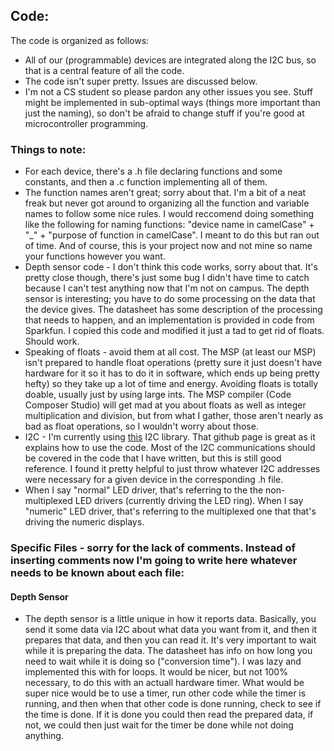 ## Code:
The code is organized as follows:
- All of our (programmable) devices are integrated along the I2C bus, so that is a central feature of all the code. 
- The code isn't super pretty. Issues are discussed below. 
- I'm not a CS student so please pardon any other issues you see. Stuff might be implemented in sub-optimal ways (things more important than just the naming), so don't be afraid to change stuff if you're good at microcontroller programming. 

### Things to note: 
- For each device, there's a .h file declaring functions and some constants, and then a .c function implementing all of them.
- The function names aren't great; sorry about that. I'm a bit of a neat freak but never got around to organizing all the function and variable names to follow some nice rules. I would reccomend doing something like the following for naming functions: "device name in camelCase" + "\_" + "purpose of function in camelCase". I meant to do this but ran out of time. And of course, this is your project now and not mine so name your functions however you want.
- Depth sensor code - I don't think this code works, sorry about that. It's pretty close though, there's just some bug I didn't have time to catch because I can't test anything now that I'm not on campus. The depth sensor is interesting; you have to do some processing on the data that the device gives. The datasheet has some description of the processing that needs to happen, and an implementation is provided in code from Sparkfun. I copied this code and modified it just a tad to get rid of floats. Should work. 
- Speaking of floats - avoid them at all cost. The MSP (at least our MSP) isn't prepared to handle float operations (pretty sure it just doesn't have hardware for it so it has to do it in software, which ends up being pretty hefty) so they take up a lot of time and energy. Avoiding floats is totally doable, usually just by using large ints. The MSP compiler (Code Composer Studio) will get mad at you about floats as well as integer multiplication and division, but from what I gather, those aren't nearly as bad as float operations, so I wouldn't worry about those.  
- I2C - I'm currently using [this](https://github.com/jwr/msp430_usi_i2c) I2C library. That github page is great as it explains how to use the code. Most of the I2C communications should be covered in the code that I have written, but this is still good reference. I found it pretty helpful to just throw whatever I2C addresses were necessary for a given device in the corresponding .h file. 
- When I say "normal" LED driver, that's referring to the the non-multiplexed LED drivers (currently driving the LED ring). When I say "numeric" LED driver, that's referring to the multiplexed one that that's driving the numeric displays. 

### Specific Files - sorry for the lack of comments. Instead of inserting comments now I'm going to write here whatever needs to be known about each file:
#### Depth Sensor 
- The depth sensor is a little unique in how it reports data. Basically, you send it some data via I2C about what data you want from it, and then it prepares that data, and then you can read it. It's very important to wait while it is preparing the data. The datasheet has info on how long you need to wait while it is doing so ("conversion time"). I was lazy and implemented this with for loops. It would be nicer, but not 100% necessary, to do this with an actuall hardware timer. What would be super nice would be to use a timer, run other code while the timer is running, and then when that other code is done running, check to see if the time is done. If it is done you could then read the prepared data, if not, we could then just wait for the timer be done while not doing anything. 
